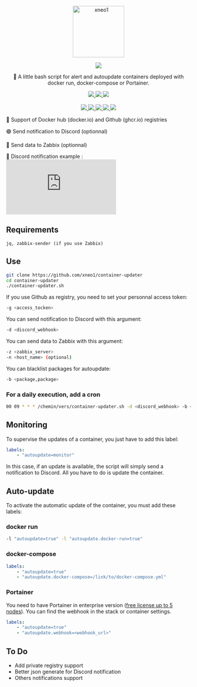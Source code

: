 <p align="center">
  <a href="https://github.com/xneo1">
    <img src="https://zupimages.net/up/20/04/7vtd.png" width="140px" alt="xneo1" />
  </a>
</p>

<p align="center">
  <a href="#"><img src="https://readme-typing-svg.herokuapp.com?center=true&vCenter=true&lines=Container+updater;"></a>
</p>
<p align="center">
    🚀 A little bash script for alert and autoupdate containers deployed with docker run, docker-compose or Portainer.
</p>
<p align="center">
    <a href="https://github.com/xneo1/container-updater#requirements"><img src="https://img.shields.io/badge/How_to_use-%2341454A.svg?style=for-the-badge&logo=target&logoColor=white"> </a>
    <a href="https://github.com/xneo1/container-updater#monitoring"><img src="https://img.shields.io/badge/Monitoring-%2341454A.svg?style=for-the-badge&logo=target&logoColor=white"> </a>
    <a href="https://github.com/xneo1/container-updater#auto-update"><img src="https://img.shields.io/badge/Auto_update-%2341454A.svg?style=for-the-badge&logo=target&logoColor=white"> </a>
    <br /><br />
    <a href="#"><img src="https://img.shields.io/badge/bash-%23CDCDCE.svg?style=for-the-badge&logo=gnubash&logoColor=1B1B1F"> </a>
    <a href="https://www.docker.com/"><img src="https://img.shields.io/badge/docker-%232496ED.svg?style=for-the-badge&logo=docker&logoColor=white"> </a>
    <a href="https://www.portainer.io/"><img src="https://img.shields.io/badge/portainer-%2313BEF9.svg?style=for-the-badge&logo=portainer&logoColor=white"> </a>
    <a href="https://zabbix.com"><img src="https://img.shields.io/badge/zabbix-%23CC2936.svg?style=for-the-badge&logo=zotero&logoColor=white"> </a>
    <a href="https://www.discord.com"><img src="https://img.shields.io/badge/Discord-%235865F2.svg?style=for-the-badge&logo=discord&logoColor=white"> </a>
    <br />
</p> 

🔵 Support of Docker hub (docker.io) and Github (ghcr.io) registries

🟣 Send notification to Discord (optionnal)

🔴 Send data to Zabbix (optionnal)

🔆 Discord notification example :
![ohunebellenotif](https://send.papamica.fr/f.php?h=25rsdWHk&p=1)

## Requirements
```
jq, zabbix-sender (if you use Zabbix)
```

## Use 
```bash
git clone https://github.com/xneo1/container-updater
cd container-updater
./container-updater.sh
```

If you use Github as registry, you need to set your personnal access token:
```bash
-g <access_tocken>
```

You can send notification to Discord with this argument:
```bash
-d <discord_webhook>
```

You can send data to Zabbix with this argument:
```bash
-z <zabbix_server>
-n <host_name> (optional)
```

You can blacklist packages for autoupdate:
```bash
-b <package,package>
```
### For a daily execution, add a cron
```bash
00 09 * * * /chemin/vers/container-updater.sh -d <discord_webhook> -b <package,package> -z <zabbix_server> >> /var/log/container-updater.log
```

## Monitoring
To supervise the updates of a container, you just have to add this label:
```yaml
labels:
    - "autoupdate=monitor"
```
In this case, if an update is available, the script will simply send a notification to Discord.
All you have to do is update the container.

## Auto-update
To activate the automatic update of the container, you must add these labels:


### docker run
```bash
-l "autoupdate=true" -l "autoupdate.docker-run=true"
```

### docker-compose
```yaml
labels:
    - "autoupdate=true"
    - "autoupdate.docker-compose=/link/to/docker-compose.yml"
```

### Portainer
You need to have Portainer in enterprise version ([free license up to 5 nodes](https://www.portainer.io/pricing/take5?hsLang=en)). 
You can find the webhook in the stack or container settings.
```yaml
labels:
    - "autoupdate=true"
    - "autoupdate.webhook=<webhook_url>"
```

## To Do
- Add private registry support
- Better json generate for Discord notification
- Others notifications support



